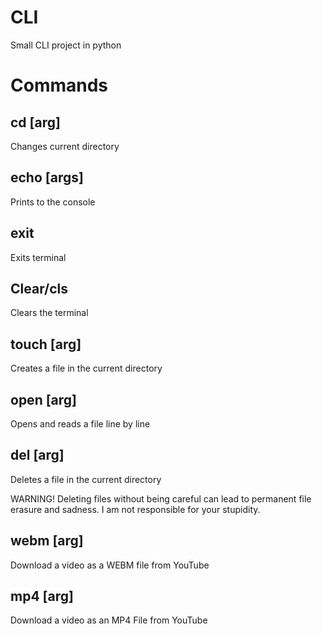 # CLI

Small CLI project in python

# Commands

## cd [arg]

Changes current directory

## echo [args]

Prints to the console

## exit

Exits terminal

## Clear/cls

Clears the terminal

## touch [arg]

Creates a file in the current directory

## open [arg]

Opens and reads a file line by line

## del [arg]

Deletes a file in the current directory

WARNING! Deleting files without being careful can lead to permanent file erasure and sadness.
I am not responsible for your stupidity.

## webm [arg]

Download a video as a WEBM file from YouTube

## mp4 [arg]

Download a video as an MP4 File from YouTube